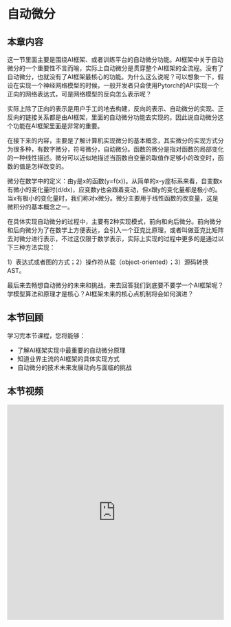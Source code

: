 <!--适用于[License](https://github.com/chenzomi12/DeepLearningSystem/blob/main/LICENSE)版权许可-->

# 自动微分

## 本章内容

这一节里面主要是围绕AI框架、或者训练平台的自动微分功能。AI框架中关于自动微分的一个重要性不言而喻，实际上自动微分是贯穿整个AI框架的全流程。没有了自动微分，也就没有了AI框架最核心的功能。为什么这么说呢？可以想象一下，假设在实现一个神经网络模型的时候，一般开发者只会使用Pytorch的API实现一个正向的网络表达式，可是网络模型的反向怎么表示呢？

实际上除了正向的表示是用户手工的地去构建，反向的表示、自动微分的实现、正反向的链接关系都是由AI框架，里面的自动微分功能去实现的。因此说自动微分这个功能在AI框架里面是非常的重要。

在接下来的内容，主要是了解计算机实现微分的基本概念，其实微分的实现方式分为很多种，有数字微分，符号微分，自动微分。函数的微分是指对函数的局部变化的一种线性描述。微分可以近似地描述当函数自变量的取值作足够小的改变时，函数的值是怎样改变的。

微分在数学中的定义：由y是x的函数(y=f(x))。从简单的x-y座标系来看，自变数x有微小的变化量时(d/dx)，应变数y也会跟着变动，但x跟y的变化量都是极小的。当x有极小的变化量时，我们称对x微分。微分主要用于线性函数的改变量，这是微积分的基本概念之一。 

在具体实现自动微分的过程中，主要有2种实现模式，前向和向后微分。前向微分和后向微分为了在数学上方便表达，会引入一个亚克比原理，或者叫做亚克比矩阵
去对微分进行表示，不过这仅限于数学表示，实际上实现的过程中更多的是通过以下三种方法实现：

1）表达式或者图的方式；2）操作符从载（object-oriented）；3）源码转换AST。

最后来去畅想自动微分的未来和挑战，来去回答我们到底要不要学一个AI框架呢？学模型算法和原理才是核心？AI框架未来的核心点机制将会如何演进？

## 本节回顾

学习完本节课程，您将能够：

- 了解AI框架实现中最重要的自动微分原理
- 知道业界主流的AI框架的具体实现方式
- 自动微分的技术未来发展动向与面临的挑战

## 本节视频

<html>
<iframe src="https://player.bilibili.com/player.html?aid=858374177&bvid=BV1FV4y1T7zp&cid=909151631&page=1&as_wide=1&high_quality=1&danmaku=0&t=30" width="100%" height="500" scrolling="no" border="0" frameborder="no" framespacing="0" allowfullscreen="true"> </iframe>
</html>

